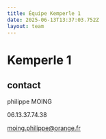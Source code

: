 ```yaml
---
title: Équipe Kemperle 1
date: 2025-06-13T13:37:03.752Z
layout: team
---
```


# Kemperle 1



## contact 

philippe MOING

06.13.37.74.38 

moing.philippe@orange.fr

